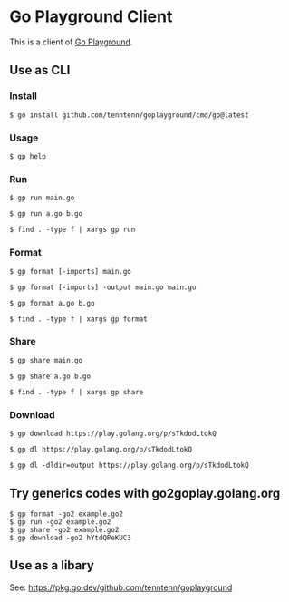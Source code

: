# Go Playground Client

This is a client of [Go Playground](https://play.golang.org).

## Use as CLI

### Install

```
$ go install github.com/tenntenn/goplayground/cmd/gp@latest
```

### Usage

```
$ gp help
```

### Run

```
$ gp run main.go
```

```
$ gp run a.go b.go
```

```
$ find . -type f | xargs gp run
```

### Format

```
$ gp format [-imports] main.go
```

```
$ gp format [-imports] -output main.go main.go
```

```
$ gp format a.go b.go
```

```
$ find . -type f | xargs gp format
```

### Share

```
$ gp share main.go
```

```
$ gp share a.go b.go
```

```
$ find . -type f | xargs gp share
```

### Download

```
$ gp download https://play.golang.org/p/sTkdodLtokQ
```

```
$ gp dl https://play.golang.org/p/sTkdodLtokQ
```

```
$ gp dl -dldir=output https://play.golang.org/p/sTkdodLtokQ
```

## Try generics codes with go2goplay.golang.org

```
$ gp format -go2 example.go2
$ gp run -go2 example.go2
$ gp share -go2 example.go2
$ gp download -go2 hYtdQPeKUC3
```

## Use as a libary

See: https://pkg.go.dev/github.com/tenntenn/goplayground
